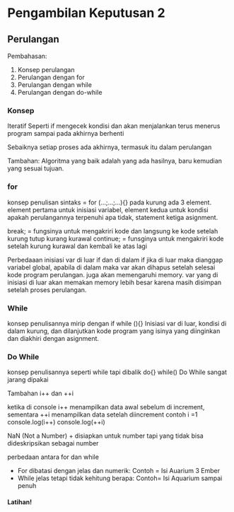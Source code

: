 # Pengambilan Keputusan 2

## Perulangan

Pembahasan:

1. Konsep perulangan
2. Perulangan dengan for
3. Perulangan dengan while
4. Perulangan dengan do-while

### Konsep
Iteratif
Seperti if mengecek kondisi dan akan menjalankan terus menerus program sampai pada akhirnya berhenti

Sebaiknya setiap proses ada akhirnya, termasuk itu dalam perulangan

Tambahan:
Algoritma yang baik adalah yang ada hasilnya, baru kemudian yang sesuai tujuan.

### for
konsep penulisan sintaks = for (...;...;...){}
pada kurung ada 3 element. element pertama untuk inisiasi variabel, element kedua untuk kondisi apakah perulangannya terpenuhi apa tidak, statement ketiga asignment.

break; = fungsinya untuk mengakriri kode dan langsung ke kode setelah kurung tutup kurang kurawal
continue; = funsginya untuk mengakriri kode setelah kurung kurawal dan kembali ke atas lagi

Perbedaaan inisiasi var di luar if dan di dalam if
jika di luar maka dianggap variabel global, apabila di dalam maka var  akan dihapus setelah selesai kode program perulangan. juga akan memengaruhi memory. var yang di inisiasi di luar akan memakan memory lebih besar karena masih disimpan setelah proses perulangan.

### While
konsep penulisannya mirip dengan if
while (){}
Inisiasi var di luar, kondisi di dalam kurung, dan dilanjutkan kode program yang isinya yang diinginkan dan diakhiri dengan asignment.
### Do While
konsep penulisannya seperti while tapi dibalik
do{} while()
Do While sangat jarang dipakai

Tambahan i++ dan ++i

ketika di console i++ menampilkan data awal sebelum di increment, sementara ++i menampilkan data setelah diincrement
contoh 
i =1 
console.log(i++)
console.log(++i)

NaN (Not a Number) + disiapkan untuk number tapi yang tidak bisa dideskripsikan sebagai number

perbedaan antara for dan while
- For dibatasi dengan jelas dan numerik: Contoh = Isi Auarium 3 Ember
- While jelas tetapi tidak kehitung berapa: Contoh= Isi Aquarium sampai penuh

#### Latihan!
